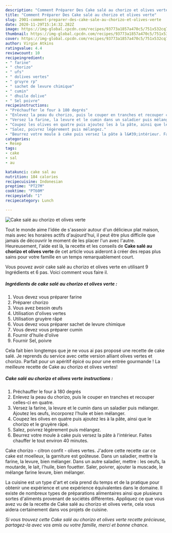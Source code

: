 ```yaml
---
description: "Comment Préparer Des Cake salé au chorizo et olives verte"
title: "Comment Préparer Des Cake salé au chorizo et olives verte"
slug: 2901-comment-preparer-des-cake-sale-au-chorizo-et-olives-verte
date: 2020-11-29T15:14:32.282Z
image: https://img-global.cpcdn.com/recipes/93773a1857a470c5/751x532cq70/cake-sale-au-chorizo-et-olives-verte-photo-principale-de-la-recette.jpg
thumbnail: https://img-global.cpcdn.com/recipes/93773a1857a470c5/751x532cq70/cake-sale-au-chorizo-et-olives-verte-photo-principale-de-la-recette.jpg
cover: https://img-global.cpcdn.com/recipes/93773a1857a470c5/751x532cq70/cake-sale-au-chorizo-et-olives-verte-photo-principale-de-la-recette.jpg
author: Virgie Atkins
ratingvalue: 4.4
reviewcount: 10
recipeingredient:
- " farine"
- " chorizo"
- " ufs"
- " dolives vertes"
- " gruyre rp"
- " sachet de levure chimique"
- " cumin"
- " dhuile dolive"
- " Sel poivre"
recipeinstructions:
- "Préchauffer le four à 180 degrés"
- "Enlevez la peau du chorizo, puis le couper en tranches et recouper celles-ci en quatre."
- "Versez la farine, la levure et le cumin dans un saladier puis mélanger. Ajoutez les œufs, incorporez l&#39;huile et bien mélanger."
- "Coupez les olives en quatre puis ajoutez les à la pâte, ainsi que le chorizo et le gruyère râpé."
- "Salez, poivrez légèrement puis mélangez."
- "Beurrez votre moule à cake puis versez la pâte à l&#39;intérieur. Faites chauffer le tout environ 40 minutes."
categories:
- Resep
tags:
- cake
- sal
- au

katakunci: cake sal au 
nutrition: 184 calories
recipecuisine: Indonesian
preptime: "PT27M"
cooktime: "PT60M"
recipeyield: "1"
recipecategory: Lunch

---
```



![Cake salé au chorizo et olives verte](https://img-global.cpcdn.com/recipes/93773a1857a470c5/751x532cq70/cake-sale-au-chorizo-et-olives-verte-photo-principale-de-la-recette.jpg)

Tout le monde aime l'idée de s'asseoir autour d'un délicieux plat maison, mais avec les horaires actifs d'aujourd'hui, il peut être plus difficile que jamais de découvrir le moment de les placer l'un avec l'autre. Heureusement, l'aide est là, la recette et les conseils de <strong> Cake salé au chorizo et olives verte </strong> de cet article vous aideront à créer des repas plus sains pour votre famille en un temps remarquablement court.

<!--inarticleads1-->

Vous pouvez avoir cake salé au chorizo et olives verte en utilisant 9 Ingrédients et 6 pas. Voici comment vous faire il.

##### Ingrédients de cake salé au chorizo et olives verte :

1. Vous devez vous préparer  farine
1. Préparer  chorizo
1. Vous avez besoin  œufs
1. Utilisation  d&#39;olives vertes
1. Utilisation  gruyère râpé
1. Vous devez vous préparer  sachet de levure chimique
1. Vous devez vous préparer  cumin
1. Fournir  d&#39;huile d&#39;olive
1. Fournir  Sel, poivre


Cela fait bien longtemps que je ne vous ai pas proposé une recette de cake salé. Je reprends du service avec cette version alliant olives vertes et chorizo. Parfait pour un apéritif épicé ou pour une entrée gourmande ! La meilleure recette de Cake au chorizo et olives vertes! 

<!--inarticleads2-->

##### Cake salé au chorizo et olives verte instructions :

1. Préchauffer le four à 180 degrés
1. Enlevez la peau du chorizo, puis le couper en tranches et recouper celles-ci en quatre.
1. Versez la farine, la levure et le cumin dans un saladier puis mélanger. Ajoutez les œufs, incorporez l&#39;huile et bien mélanger.
1. Coupez les olives en quatre puis ajoutez les à la pâte, ainsi que le chorizo et le gruyère râpé.
1. Salez, poivrez légèrement puis mélangez.
1. Beurrez votre moule à cake puis versez la pâte à l&#39;intérieur. Faites chauffer le tout environ 40 minutes.


Cake chorizo - citron confit - olives vertes. J&#39;adore cette recette car ce cake est moelleux, la garniture est goûteuse. Dans un saladier, mettre la farine, la levure, bien mélanger. Dans un autre saladier, mettre : les oeufs, la moutarde, le lait, l&#39;huile, bien fouetter. Saler, poivrer, ajouter la muscade, le mélange farine levure, bien mélanger. 

<!--inarticleads1-->

<p>
La cuisine est un type d'art et cela prend du temps et de la pratique pour obtenir une expérience et une expérience équivalentes dans le domaine. Il existe de nombreux types de préparations alimentaires ainsi que plusieurs sortes d'aliments provenant de sociétés différentes. Appliquez ce que vous avez vu de la recette de Cake salé au chorizo et olives verte, cela vous aidera certainement dans vos projets de cuisine.
</p>

<p>
<i>Si vous trouvez cette Cake salé au chorizo et olives verte recette précieuse, partagez-la avec vos amis ou votre famille, merci et bonne chance.</i>
</p>
